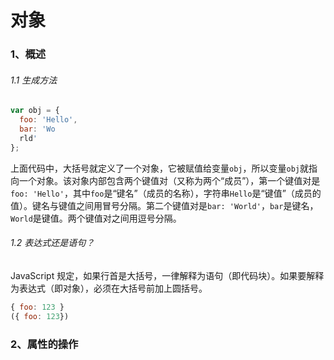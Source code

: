 # 对象
### 1、概述
###### 1.1 生成方法
```javascript
var obj = {
  foo: 'Hello',
  bar: 'Wo
  rld'
};
```
上面代码中，大括号就定义了一个对象，它被赋值给变量`obj`，所以变量`obj`就指向一个对象。该对象内部包含两个键值对（又称为两个“成员”），第一个键值对是`foo: 'Hello'`，其中`foo`是“键名”（成员的名称），字符串`Hello`是“键值”（成员的值）。键名与键值之间用冒号分隔。第二个键值对是`bar: 'World'`，`bar`是键名，`World`是键值。两个键值对之间用逗号分隔。
###### 1.2 表达式还是语句？
JavaScript 规定，如果行首是大括号，一律解释为语句（即代码块）。如果要解释为表达式（即对象），必须在大括号前加上圆括号。
```javascript
{ foo: 123 }
({ foo: 123})
```
### 2、属性的操作
